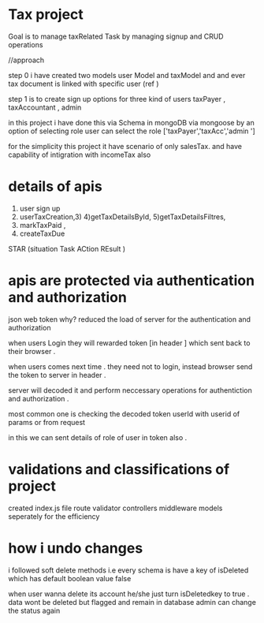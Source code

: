 # Tax project


Goal is to manage taxRelated Task 
by managing signup and CRUD operations 

//approach 


step 0 
i have created two models user Model and taxModel and 
and ever tax document is linked with  specific user (ref )  

step 1 is to create sign up options for three kind of  users 
taxPayer , taxAccountant  , admin 

 in this project i have done this via Schema in mongoDB via mongoose  by an option of selecting role 
 user can select the role  ['taxPayer','taxAcc','admin ']



 for the simplicity this project  it have scenario of only salesTax.
 and have capability of intigration with incomeTax also 

 
# details of apis

1) user sign up 
2) userTaxCreation,3)
4)getTaxDetailsById,
5)getTaxDetailsFiltres,
6) markTaxPaid ,
7) createTaxDue



STAR (situation Task ACtion REsult )


# apis are protected via authentication and authorization 
 json web token 
 why? 
 reduced the load of server for the authentication and authorization 


 when users Login they will rewarded token [in header ] which sent back to their browser .

 when users comes next time . they need  not to login, instead browser send the token to server in header .

 server will decoded it and perform neccessary operations for authentiction and authorization .

  most common one is checking the decoded token userId with userid of params or from request 


  in this we can sent details of role of user in token also . 
 



# validations and classifications of project 

created index.js file 
route 
validator 
controllers 
middleware 
models  seperately  for the efficiency 



# how i undo changes 
i followed soft delete methods i.e every schema is have a key of isDeleted  which has default boolean value false 

when user wanna delete its account he/she just turn isDeletedkey to true .
data wont be deleted but flagged and remain in database 
admin can change the status again 



